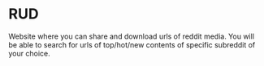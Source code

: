 # RUD
Website where you can share and download urls of reddit media.
You will be able to search for urls of top/hot/new contents of specific subreddit of your choice.
